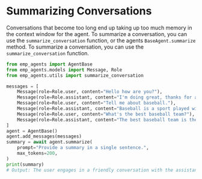 # Summarizing Conversations
Conversations that become too long end up taking up too much memory in the context window for the agent.  To summarize a conversation, you can use the `summarize_conversation` function, or the agents `BaseAgent.summarize` method.
To summarize a conversation, you can use the `summarize_conversation` function.

```python
from emp_agents import AgentBase
from emp_agents.models import Message, Role
from emp_agents.utils import summarize_conversation

messages = [
    Message(role=Role.user, content="Hello how are you?"),
    Message(role=Role.assistant, content="I'm doing great, thanks for asking!"),
    Message(role=Role.user, content="Tell me about baseball."),
    Message(role=Role.assistant, content="Baseball is a sport played with a bat and a ball.  It's a very popular sport in the United States.  The goal is to score runs by hitting the ball and running around the bases."),
    Message(role=Role.user, content="What's the best baseball team?"),
    Message(role=Role.assistant, content="The best baseball team is the Boston Red Sox.  They are a very successful team that has won many championships and have a really interesting history."),
]
agent = AgentBase()
agent.add_messages(messages)
summary = await agent.summarize(
    prompt="Provide a summary in a single sentence.",
    max_tokens=200,
)
print(summary)
# Output: The user engages in a friendly conversation with the assistant about baseball, discussing its basics and identifying the Boston Red Sox as the best team due to their success and history.
```
